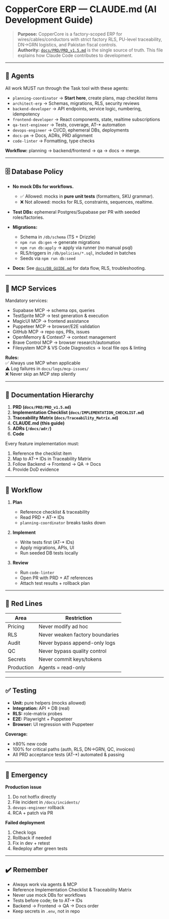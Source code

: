 # CopperCore ERP — CLAUDE.md (AI Development Guide)

> **Purpose:** CopperCore is a factory-scoped ERP for wires/cables/conductors with strict factory RLS, PU-level traceability, DN→GRN logistics, and Pakistan fiscal controls.  
> **Authority:** [`docs/PRD/PRD_v1.5.md`](docs/PRD/PRD_v1.5.md) is the single source of truth. This file explains how Claude Code contributes to development.

---

## 🚨 Agents

All work MUST run through the Task tool with these agents:
- `planning-coordinator` → **Start here**, create plans, map checklist items
- `architect-erp` → Schemas, migrations, RLS, security reviews
- `backend-developer` → API endpoints, service logic, numbering, idempotency
- `frontend-developer` → React components, state, realtime subscriptions
- `qa-test-engineer` → Tests, coverage, AT-* automation
- `devops-engineer` → CI/CD, ephemeral DBs, deployments
- `docs-pm` → Docs, ADRs, PRD alignment
- `code-linter` → Formatting, type checks

**Workflow:** planning → backend/frontend → qa → docs → merge.

---

## 🗄️ Database Policy

- **No mock DBs for workflows.**  
  - ✅ Allowed: mocks in **pure unit tests** (formatters, SKU grammar).  
  - ❌ Not allowed: mocks for RLS, constraints, sequences, realtime.

- **Test DBs:** ephemeral Postgres/Supabase per PR with seeded roles/factories.

- **Migrations:**  
  - Schema in `/db/schema` (TS + Drizzle)  
  - `npm run db:gen` → generate migrations  
  - `npm run db:apply` → apply via runner (no manual psql)  
  - RLS/triggers in `/db/policies/*.sql`, included in batches  
  - Seeds via `npm run db:seed`

- **Docs:** See [`docs/DB_GUIDE.md`](docs/DB_GUIDE.md) for data flow, RLS, troubleshooting.

---

## 🔌 MCP Services

Mandatory services:
- Supabase MCP → schema ops, queries
- TestSprite MCP → test generation & execution
- MagicUI MCP → frontend assistance
- Puppeteer MCP → browser/E2E validation
- GitHub MCP → repo ops, PRs, issues
- OpenMemory & Context7 → context management
- Brave Control MCP → browser research/automation
- Filesystem MCP & VS Code Diagnostics → local file ops & linting

**Rules:**  
✅ Always use MCP when applicable  
⚠️ Log failures in `docs/logs/mcp-issues/`  
❌ Never skip an MCP step silently

---

## 📑 Documentation Hierarchy

1. **PRD (`docs/PRD/PRD_v1.5.md`)**  
2. **Implementation Checklist (`docs/IMPLEMENTATION_CHECKLIST.md`)**  
3. **Traceability Matrix (`docs/Traceability_Matrix.md`)**  
4. **CLAUDE.md (this guide)**  
5. **ADRs (`/docs/adr/`)**  
6. **Code**

Every feature implementation must:  
1. Reference the checklist item  
2. Map to AT-* IDs in Traceability Matrix  
3. Follow Backend → Frontend → QA → Docs  
4. Provide DoD evidence

---

## 🔄 Workflow

1. **Plan**  
   - Reference checklist & traceability  
   - Read PRD + AT-* IDs  
   - `planning-coordinator` breaks tasks down

2. **Implement**  
   - Write tests first (AT-* IDs)  
   - Apply migrations, APIs, UI  
   - Run seeded DB tests locally

3. **Review**  
   - Run `code-linter`  
   - Open PR with PRD + AT references  
   - Attach test results + rollback plan

---

## 🚫 Red Lines

| Area | Restriction |
|------|-------------|
| Pricing | Never modify ad hoc |
| RLS | Never weaken factory boundaries |
| Audit | Never bypass append-only logs |
| QC | Never bypass quality control |
| Secrets | Never commit keys/tokens |
| Production | Agents = read-only |

---

## ✅ Testing

- **Unit:** pure helpers (mocks allowed)  
- **Integration:** API + DB (real)  
- **RLS:** role-matrix probes  
- **E2E:** Playwright + Puppeteer  
- **Browser:** UI regression with Puppeteer

**Coverage:**  
- ≥80% new code  
- 100% for critical paths (auth, RLS, DN→GRN, QC, invoices)  
- All PRD acceptance tests (AT-*) automated & passing

---

## 🛑 Emergency

**Production issue**  
1. Do not hotfix directly  
2. File incident in `/docs/incidents/`  
3. `devops-engineer` rollback  
4. RCA + patch via PR

**Failed deployment**  
1. Check logs  
2. Rollback if needed  
3. Fix in dev + retest  
4. Redeploy after green tests

---

## ✔️ Remember

- Always work via agents & MCP  
- Reference Implementation Checklist & Traceability Matrix  
- Never use mock DBs for workflows  
- Tests before code; tie to AT-* IDs  
- Backend → Frontend → QA → Docs order  
- Keep secrets in `.env`, not in repo
